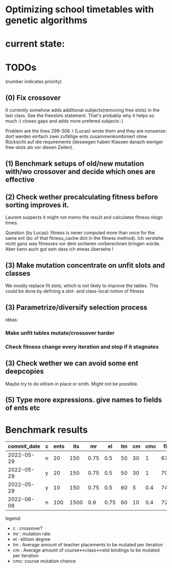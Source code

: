 # Optimizing school timetables with genetic algorithms

# current state:


# TODOs
(number indicates priority)
## (0) Fix crossover
It currently somehow adds additional subjects(removing free slots) in the last class. See the freeslots statement. That's probably why it helps so much :) closes gaps and adds more prefered subjects :)

Problem are the lines 299-306. I (Lucas) wrote them and they are nonsense: dort werden einfach zwei zufällige ents zusammenkombiniert ohne Rücksicht auf die requirements (deswegen haben Klassen danach weniger free-slots als vor diesen Zeilen). 
## (1) Benchmark setups of old/new mutation with/wo crossover and decide which ones are effective
## (2) Check wether precalculating fitness before sorting improves it. 
Laurent suspects it might not memo the result and calculates fitness nlogn times.

Question (by Lucas): fitness is never computed more than once for the same ent (bc of that fitness_cache dict in the fitness method). Ich verstehe nicht ganz was fitnesses vor dem sortieren vorberechnen bringen würde. Aber kann auch gut sein dass ich etwas übersehe ! 
## (3) Make mutation concentrate on unfit slots and classes
We mostly replace fit slots, which is not likely to improve the tables. This could be done by defining a slot- and class-local notion of fitness
## (3) Parametrize/diversify selection process
ideas:
### Make unfit tables mutate/crossover harder
### Check fitness change every iteration and stop if it stagnates
## (3) Check wether we can avoid some ent deepcopies
Maybe try to do elitism in place or smth. Might not be possible.
## (5) Type more expressions. give names to fields of ents etc

# Benchmark results

| commit_date | c | ents | its | mr   | el  | tm | cm | cmc | fit |
|-------------|---|------|-----|------|-----|----|----|-----|-----|
| 2022-05-29  | n | 20   | 150 | 0.75 | 0.5 | 50 | 30 | 1   | 676 |
| 2022-05-29  | y | 20   | 150 | 0.75 | 0.5 | 50 | 30 | 1   | 704 |
| 2022-05-29  | y | 10   | 150 | 0.75 | 0.5 | 60 | 5  | 0.4 | 743 |
| 2022-06-06  | n | 100  | 1500| 0.9  | 0.75| 60 | 10 | 0.4 | 721 |

legend:
- c : crossover?
- mr : mutation rate
- el : elitism degree
- tm : Average amount of teacher placements to be mutated per iteration
- cm : Average amount of course<->class<->slot bindings to be mutated per iteration
- cmc: course mutation chance
